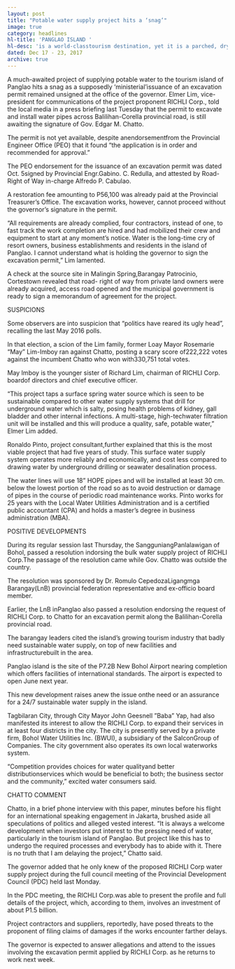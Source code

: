 ```yaml
---
layout: post
title: "Potable water supply project hits a ‘snag’"
image: true
category: headlines
hl-title: 'PANGLAO ISLAND '
hl-desc: 'is a world-classtourism destination, yet it is a parched, dry land and badly needs potable water. (FILE PHOTO)'
dated: Dec 17 - 23, 2017
archive: true
---
```


A much-awaited project of supplying potable water to the tourism island of Panglao hits a snag as a supposedly ‘ministerial’issuance of an excavation permit remained unsigned at the office of the governor.
Elmer Lim, vice-president for communications of the project proponent RICHLI Corp., told the local media in a press briefing last Tuesday that the permit to excavate and install water pipes across Balilihan-Corella provincial road, is still awaiting the signature of Gov. Edgar M. Chatto.

The permit is not yet available, despite anendorsementfrom the Provincial Engineer Office (PEO) that it found “the application is in order and recommended for approval.”

The PEO endorsement for the issuance of an excavation permit was dated Oct. 5signed by Provincial Engr.Gabino. C. Redulla, and attested by Road-Right of Way in-charge Alfredo P. Cabulao.

A restoration fee amounting to P56,100 was already paid at the Provincial Treasurer’s Office. The excavation works, however, cannot proceed without the governor’s signature in the permit.

“All requirements are already complied, four contractors, instead of one, to fast track the work completion are hired and had mobilized their crew and equipment to start at any moment’s notice. Water is the long-time cry of resort owners, business establishments and residents in the island of Panglao. I cannot understand what is holding the governor to sign the excavation permit,” Lim lamented.

A check at the source site in Malingin Spring,Barangay Patrocinio, Cortestown revealed that road- right of way from private land owners were already acquired, access road opened and the municipal government is ready to sign a memorandum of agreement for the project.

SUSPICIONS

Some observers are into suspicion that “politics have reared its ugly head”, recalling the last May 2016 polls. 

In that election, a scion of the Lim family, former Loay Mayor Rosemarie “May” Lim-Imboy ran against Chatto, posting a scary score of222,222 votes against the incumbent Chatto who won with330,751 total votes.

May Imboy is the younger sister of Richard Lim, chairman of RICHLI Corp. boardof directors and chief executive officer.

“This project taps a surface spring water source which is seen to be sustainable compared to other water supply systems that drill for underground water which is salty, posing health problems of kidney, gall bladder and other internal infections. A multi-stage, high-techwater filtration unit will be installed and this will produce a quality, safe, potable water,” Elmer Lim added.

Ronaldo Pinto, project consultant,further explained that this is the most viable project that had five years of study. This surface water supply system operates more reliably and economically, and cost less compared to drawing water by underground drilling or seawater desalination process.

The water lines will use 18” HOPE pipes and will be installed at least 30 cm. below the lowest portion of the road so as to avoid destruction or damage of pipes in the course of periodic road maintenance works.
Pinto works for 25 years with the Local Water Utilities Administration and is a certified public accountant (CPA) and holds a master’s degree in business administration (MBA).

POSITIVE DEVELOPMENTS

During its regular session last Thursday, the SangguniangPanlalawigan of Bohol, passed a resolution indorsing the bulk water supply project of RICHLI Corp.The passage of the resolution came while Gov. Chatto was outside the country.

The resolution was sponsored by Dr. Romulo CepedozaLigangmga Barangay(LnB) provincial federation representative and ex-officio board member.

Earlier, the LnB inPanglao also passed a resolution endorsing the request of RICHLI Corp. to Chatto for an excavation permit along the Balilihan-Corella provincial road.

The barangay leaders cited the island’s growing tourism industry that badly need sustainable water supply, on top of new facilities and infrastructurebuilt in the area. 

Panglao island is the site of the P7.2B New Bohol Airport nearing completion which offers facilities of international standards. The airport is expected to open June next year.

This new development raises anew the issue onthe need or an assurance for a 24/7 sustainable water supply in the island.

Tagbilaran City, through City Mayor John Geesnell ”Baba” Yap, had also manifested its interest to allow the RICHLI Corp. to expand their services in at least four districts in the city. The city is presently served by a private firm, Bohol Water Utilities Inc. (BWUI), a subsidiary of the SalconGroup of Companies. The city government also operates its own local waterworks system.

“Competition provides choices for water qualityand better distributionservices which would be beneficial to both; the business sector and the community,” excited water consumers said.

CHATTO COMMENT

Chatto, in a brief phone interview with this paper, minutes before his flight for an international speaking engagement in Jakarta, brushed aside all speculations of politics and alleged vested interest.
“It is always a welcome development when investors put interest to the pressing need of water, particularly in the tourism island of Panglao. But project like this has to undergo the required processes and everybody has to abide with it. There is no truth that I am delaying the project,” Chatto said.

The governor added that he only knew of the proposed RICHLI Corp water supply project during the full council meeting of the Provincial Development Council (PDC) held last Monday.

In the PDC meeting, the RICHLI Corp.was able to present the profile and full details of the project, which, according to them, involves an investment of about P1.5 billion.

Project contractors and suppliers, reportedly, have posed threats to the proponent of filing claims of damages if the works encounter farther delays.

The governor is expected to answer allegations and attend to the issues involving the excavation permit applied by RICHLI Corp. as he returns to work next week. 